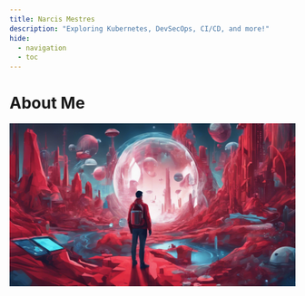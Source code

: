 ```yaml
---
title: Narcis Mestres
description: "Exploring Kubernetes, DevSecOps, CI/CD, and more!"
hide:
  - navigation
  - toc
---
```


# About Me

![The future path](assets/landing_page.png)

